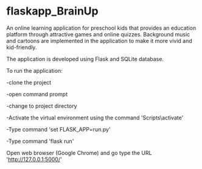 # flaskapp_BrainUp
An online learning application for preschool kids that provides an education platform through attractive games and online quizzes. Background music and cartoons are implemented in the application to make it more vivid and kid-friendly.

The application is developed using Flask and SQLite database.


To run the application:

-clone the project

-open command prompt

-change to project directory

-Activate the virtual environment using the command 'Scripts\activate'

-Type command 'set FLASK_APP=run.py'

-Type command 'flask run'



Open web browser (Google Chrome) and go type the URL 'http://127.0.0.1:5000/'



